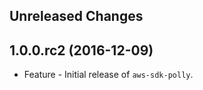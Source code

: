 Unreleased Changes
------------------

1.0.0.rc2 (2016-12-09)
------------------

* Feature - Initial release of `aws-sdk-polly`.

